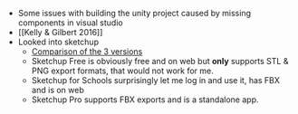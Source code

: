- Some issues with building the unity project caused by missing components in visual studio
- [[Kelly & Gilbert 2016]]
- Looked into sketchup
	- [Comparison of the 3 versions](https://help.sketchup.com/en/sketchup-schools/getting-started-sketchup-schools)
	- Sketchup Free is obviously free and on web but **only** supports STL & PNG export formats, that would not work for me.
	- Sketchup for Schools surprisingly let me log in and use it, has FBX and is on web
	- Sketchup Pro supports FBX exports and is a standalone app.